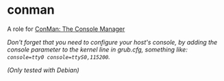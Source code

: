 # conman

A role for [ConMan: The Console Manager](https://dun.github.io/conman/)

*Don't forget that you need to configure your host's console, by adding the console parameter to the kernel line in grub.cfg, something like: `console=tty0 console=ttyS0,115200`.*

*(Only tested with Debian)*
